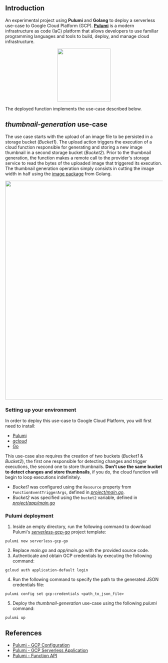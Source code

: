 ## Introduction
An experimental project using **Pulumi** and **Golang** to deploy a serverless use-case to Google Cloud Platform (GCP). [**Pulumi**](https://www.pulumi.com/) is a modern infrastructure as code (IaC) platform that allows developers to use familiar programming languages and tools to build, deploy, and manage cloud infrastructure.

<p align="center">
  <img src="https://user-images.githubusercontent.com/47757441/207642415-0530896a-9803-4360-afda-61a44a8ed439.png" width="170">
</p>

The deployed function implements the use-case described below.

## _thumbnail-generation_ use-case

The use case starts with the upload of an image file to be persisted in a storage bucket (_Bucket1_). The upload action triggers the execution of a cloud function responsible for generating and storing a new image thumbnail in a second storage bucket (_Bucket2_). Prior to the thumbnail generation, the function makes a remote call to the provider's storage service to read the bytes of the uploaded image that triggered its execution. The thumbnail generation operation simply consists in cutting the image width in half using the [image package](https://pkg.go.dev/image) from Golang.

<p align="center">
  <img src="https://user-images.githubusercontent.com/47757441/200130281-8b086d3b-06b6-43c0-864d-bd512cc85f84.jpg" width="700">
</p>

### Setting up your environment
In order to deploy this use-case to Google Cloud Platform, you will first need to install:
- [Pulumi](https://www.pulumi.com/docs/get-started/install/)
- [_gcloud_](https://cloud.google.com/sdk/docs/install)
- [Go](https://go.dev/dl/)

This use-case also requires the creation of two buckets (_Bucket1_ & _Bucket2_), the first one responsible for detecting changes and trigger executions, the second one to store thumbnails. **Don't use the same bucket to detect changes and store thumbnails**, if you do, the cloud function will begin to loop executions indefinitely.

- _Bucket1_ was configured using the `Resource` property from `FunctionEventTriggerArgs`, defined in [_project/main.go_](https://github.com/Pexers/pulumi-thumbnail-generation/blob/main/project/main.go).
- _Bucket2_ was specified using the `bucket2` variable, defined in [_project/app/main.go_](https://github.com/Pexers/pulumi-thumbnail-generation/blob/main/project/app/main.go)


### Pulumi deployment
1. Inside an empty directory, run the following command to download Pulumi's [_serverless-gcp-go_](https://github.com/pulumi/templates/tree/master/serverless-gcp-go) project template:
```
pulumi new serverless-gcp-go
```
2. Replace _main.go_ and _app/main.go_ with the provided source code.
3. Authenticate and obtain GCP credentials by executing the following command:
```
gcloud auth application-default login
```
4. Run the following command to specify the path to the generated JSON credentials file:
```
pulumi config set gcp:credentials <path_to_json_file>
```
5. Deploy the _thumbnail-generation_ use-case using the following _pulumi_ command:
```
pulumi up
```

## References
- [Pulumi - GCP Configuration](https://www.pulumi.com/registry/packages/gcp/installation-configuration/#configuration)
- [Pulumi - GCP Serverless Application](https://www.pulumi.com/templates/serverless-application/gcp/)
- [Pulumi - Function API](https://www.pulumi.com/registry/packages/gcp/api-docs/cloudfunctions/function/)
